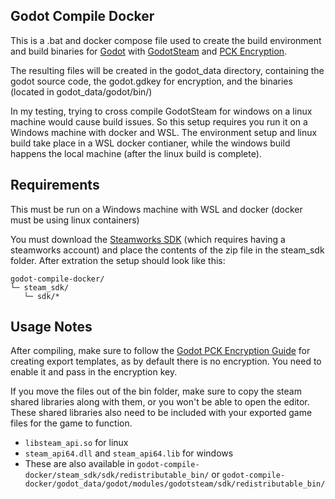 ## Godot Compile Docker

This is a .bat and docker compose file used to create the build environment and build binaries for [Godot](https://godotengine.org/) with [GodotSteam](https://godotsteam.com/) and [PCK Encryption](https://docs.godotengine.org/en/stable/contributing/development/compiling/compiling_with_script_encryption_key.html).

The resulting files will be created in the godot_data directory, containing the godot source code, the godot.gdkey for encryption, and the binaries (located in godot_data/godot/bin/)

In my testing, trying to cross compile GodotSteam for windows on a linux machine would cause build issues. So this setup requires you run it on a Windows machine with docker and WSL. 
The environment setup and linux build take place in a WSL docker contianer, while the windows build happens the local machine (after the linux build is complete).



## Requirements
This must be run on a Windows machine with WSL and docker (docker must be using linux containers) 


You must download the [Steamworks SDK](https://partner.steamgames.com/?ref=stebet.net) (which requires having a steamworks account) and place the contents of the zip file in the steam_sdk folder.
After extration the setup should look like this:
```
godot-compile-docker/
└─ steam_sdk/
   └─ sdk/*
```

## Usage Notes
After compiling, make sure to follow the [Godot PCK Encryption Guide](https://docs.godotengine.org/en/stable/contributing/development/compiling/compiling_with_script_encryption_key.html) for creating export templates, as by default  there is no encryption. You need to enable it and pass in the encryption key.


If you move the files out of the bin folder, make sure to copy the steam shared libraries along with them, or you won't be able to open the editor. These shared libraries also need to be included with your exported game files for the game to function.
- `libsteam_api.so` for linux
- `steam_api64.dll` and `steam_api64.lib` for windows
- These are also available in `godot-compile-docker/steam_sdk/sdk/redistributable_bin/` or `godot-compile-docker/godot_data/godot/modules/godotsteam/sdk/redistributable_bin/` 

